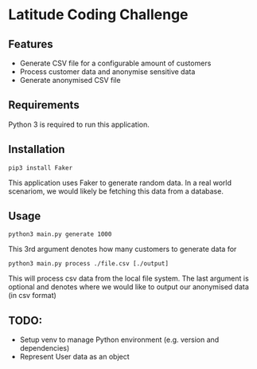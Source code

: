 # Latitude Coding Challenge

## Features

- Generate CSV file for a configurable amount of customers
- Process customer data and anonymise sensitive data
- Generate anonymised CSV file

## Requirements

Python 3 is required to run this application.

## Installation

```
pip3 install Faker
```

This application uses Faker to generate random data. In a real world scenariom, we would likely be fetching this data from a database.

## Usage

```
python3 main.py generate 1000
```

This 3rd argument denotes how many customers to generate data for

```
python3 main.py process ./file.csv [./output]
```

This will process csv data from the local file system. The last argument is optional and denotes where we would like to output our anonymised data (in csv format)

## TODO:

- Setup venv to manage Python environment (e.g. version and dependencies)
- Represent User data as an object
